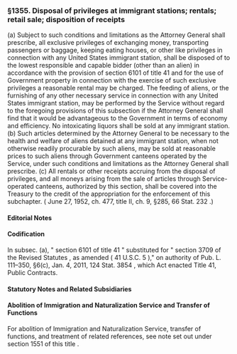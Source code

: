 <!--
url: https://uscode.house.gov/view.xhtml?req=granuleid:USC-prelim-title8-section1355&num=0&edition=prelim
date_accessed: 2024-07-28 23:45:47
-->
### §1355\. Disposal of privileges at immigrant stations; rentals; retail sale; disposition of receipts
 (a) Subject to such conditions and limitations as the Attorney General shall prescribe, all exclusive privileges of exchanging money, transporting passengers or baggage, keeping eating houses, or other like privileges in connection with any United States immigrant station, shall be disposed of to the lowest responsible and capable bidder (other than an alien) in accordance with the provision of
 section 6101 of title 41
 and for the use of Government property in connection with the exercise of such exclusive privileges a reasonable rental may be charged. The feeding of aliens, or the furnishing of any other necessary service in connection with any United States immigrant station, may be performed by the Service without regard to the foregoing provisions of this subsection if the Attorney General shall find that it would be advantageous to the Government in terms of economy and efficiency. No intoxicating liquors shall be sold at any immigrant station.
 (b) Such articles determined by the Attorney General to be necessary to the health and welfare of aliens detained at any immigrant station, when not otherwise readily procurable by such aliens, may be sold at reasonable prices to such aliens through Government canteens operated by the Service, under such conditions and limitations as the Attorney General shall prescribe.
 (c) All rentals or other receipts accruing from the disposal of privileges, and all moneys arising from the sale of articles through Service\-operated canteens, authorized by this section, shall be covered into the Treasury to the credit of the appropriation for the enforcement of this subchapter.
 (
 June 27, 1952, ch. 477, title II, ch. 9, §285,
 66 Stat. 232
 .)
#### **Editorial Notes**
#### Codification
 In subsec. (a), "
 section 6101 of title 41
 " substituted for "
 section 3709 of the Revised Statutes 
 , as amended (
 41 U.S.C. 5
 )," on authority of
 Pub. L. 111–350,
 §6(c), Jan. 4, 2011,
 124 Stat. 3854
 , which Act enacted Title 41, Public Contracts.
#### **Statutory Notes and Related Subsidiaries**
#### Abolition of Immigration and Naturalization Service and Transfer of Functions
 For abolition of Immigration and Naturalization Service, transfer of functions, and treatment of related references, see note set out under
 section 1551 of this title
 .
